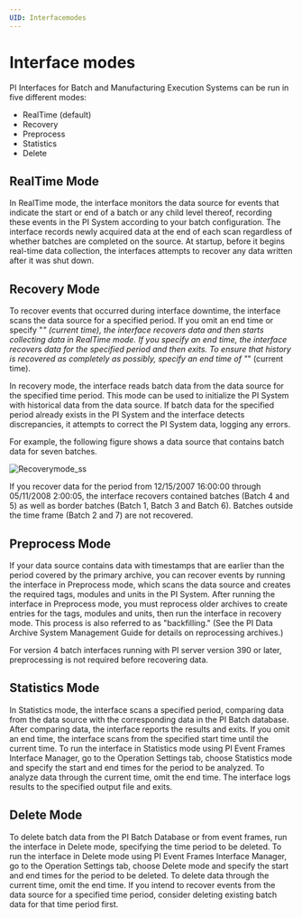 ```yaml
---
UID: Interfacemodes
---
```


# Interface modes

PI Interfaces for Batch and Manufacturing Execution Systems can be run in five different modes:

* RealTime (default)
* Recovery
* Preprocess
* Statistics
* Delete

## RealTime Mode

In RealTime mode, the interface monitors the data source for events that indicate the start or end of a batch or any child level thereof, recording these events in the PI System according to your batch configuration. The interface records newly acquired data at the end of each scan regardless of whether batches are completed on the source. At startup, before it begins real-time data collection, the interfaces attempts to recover any data written after it was shut down.

## Recovery Mode

To recover events that occurred during interface downtime, the interface scans the data source for a specified period. If you omit an end time or specify "*" (current time), the interface recovers data and then starts collecting data in RealTime mode. If you specify an end time, the interface recovers data for the specified period and then exits. To ensure that history is recovered as completely as possibly, specify an end time of "*" (current time).

In recovery mode, the interface reads batch data from the data source for the specified time period. This mode can be used to initialize the PI System with historical data from the data source. If batch data for the specified period already exists in the PI System and the interface detects discrepancies, it attempts to correct the PI System data, logging any errors.

For example, the following figure shows a data source that contains batch data for seven batches.

![Recoverymode_ss](../images/Recoverymode_ss.png)

If you recover data for the period from 12/15/2007 16:00:00 through 05/11/2008 2:00:05, the interface recovers contained batches (Batch 4 and 5) as well as border batches (Batch 1, Batch 3 and Batch 6). Batches outside the time frame (Batch 2 and 7) are not recovered.

## Preprocess Mode

If your data source contains data with timestamps that are earlier than the period covered by the primary archive, you can recover events by running the interface in Preprocess mode, which scans the data source and creates the required tags, modules and units in the PI System. After running the interface in Preprocess mode, you must reprocess older archives to create entries for the tags, modules and units, then run the interface in recovery mode. This process is also referred to as "backfilling." (See the PI Data Archive System Management Guide for details on reprocessing archives.)
	
For version 4 batch interfaces running with PI server version 390 or later, preprocessing is not required before recovering data.

## Statistics Mode

In Statistics mode, the interface scans a specified period, comparing data from the data source with the corresponding data in the PI Batch database. After comparing data, the interface reports the results and exits. If you omit an end time, the interface scans from the specified start time until the current time. To run the interface in Statistics mode using PI Event Frames Interface Manager, go to the Operation Settings tab, choose Statistics mode and specify the start and end times for the period to be analyzed. To analyze data through the current time, omit the end time. The interface logs results to the specified output file and exits.

## Delete Mode

To delete batch data from the PI Batch Database or from event frames, run the interface in Delete mode, specifying the time period to be deleted. To run the interface in Delete mode using PI Event Frames Interface Manager, go to the Operation Settings tab, choose Delete mode and specify the start and end times for the period to be deleted. To delete data through the current time, omit the end time. If you intend to recover events from the data source for a specified time period, consider deleting existing batch data for that time period first.
